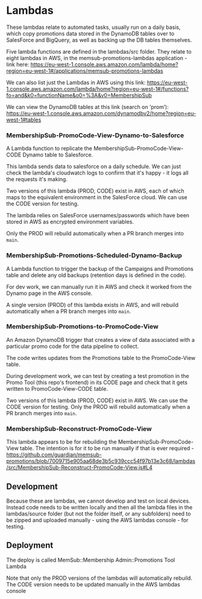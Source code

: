 # Lambdas

These lambdas relate to automated tasks, usually run on a daily basis, which copy promotions data stored in the DynamoDB tables over to SalesForce and BigQuery, as well as backing up the DB tables themselves.

Five lambda functions are defined in the lambdas/src folder. They relate to eight lambdas in AWS,  in the memsub-promotions-lambdas application - link here: https://eu-west-1.console.aws.amazon.com/lambda/home?region=eu-west-1#/applications/memsub-promotions-lambdas 

We can also list just the Lambdas in AWS using this link: https://eu-west-1.console.aws.amazon.com/lambda/home?region=eu-west-1#/functions?fo=and&k0=functionName&o0=%3A&v0=MembershipSub

We can view the DynamoDB tables at this link (search on ‘prom’): https://eu-west-1.console.aws.amazon.com/dynamodbv2/home?region=eu-west-1#tables 

### MembershipSub-PromoCode-View-Dynamo-to-Salesforce
A Lambda function to replicate the MembershipSub-PromoCode-View-CODE Dynamo table to Salesforce.

This lambda sends data to salesforce on a daily schedule. We can just check the lambda's cloudwatch logs to confirm that it's happy - it logs all the requests it's making.

Two versions of this lambda (PROD, CODE) exist in AWS, each of which maps to the equivalent environment in the SalesForce cloud. We can use the CODE version for testing. 

The lambda relies on SalesForce usernames/passwords which have been stored in AWS as encrypted environment variables.

Only the PROD will rebuild automatically when a PR branch merges into `main`.

### MembershipSub-Promotions-Scheduled-Dynamo-Backup
A Lambda function to trigger the backup of the Campaigns and Promotions table and delete any old backups (retention days is defined in the code).

For dev work, we can manually run it in AWS and check it worked from the Dynamo page in the AWS console.

A single version (PROD) of this lambda exists in AWS, and will rebuild automatically when a PR branch merges into `main`.

### MembershipSub-Promotions-to-PromoCode-View
An Amazon DynamoDB trigger that creates a view of data associated with a particular promo code for the data pipeline to collect.

The code writes updates from the Promotions table to the PromoCode-View table. 

During development work, we can test by creating a test promotion in the Promo Tool (this repo's frontend) in its CODE page and check that it gets written to PromoCode-View-CODE table.

Two versions of this lambda (PROD, CODE) exist in AWS. We can use the CODE version for testing. Only the PROD will rebuild automatically when a PR branch merges into `main`.

### MembershipSub-Reconstruct-PromoCode-View
This lambda appears to be for rebuilding the MembershipSub-PromoCode-View table. The intention is for it to be run manually if that is ever required - https://github.com/guardian/memsub-promotions/blob/7009715e905aa68de3b5c939ccc54f97b13e3c68/lambdas/src/MembershipSub-Reconstruct-PromoCode-View.js#L4


## Development
Because these are lambdas, we cannot develop and test on local devices. Instead code needs to be written locally and then all the lambda files in the lambdas/source folder (but not the folder itself, or any subfolders) need to be zipped and uploaded manually - using the AWS lambdas console - for testing.


## Deployment

The deploy is called MemSub::Membership Admin::Promotions Tool Lambda

Note that only the PROD versions of the lambdas will automatically rebuild. The CODE version needs to be updated manually in the AWS lambdas console
